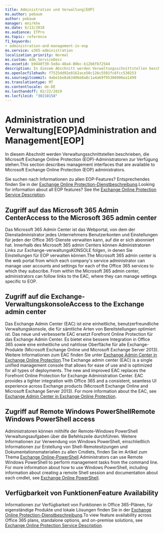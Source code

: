 ```yaml
---
title: Administration und Verwaltung[EOP]
ms.author: pebaum
author: pebaum
manager: mnirkhe
ms.date: 6/13/2018
ms.audience: ITPro
ms.topic: reference
f1_keywords:
- administration-and-management-in-eop
ms.service: o365-administration
localization_priority: Normal
ms.custom: Adm_ServiceDesc
ms.assetid: b9448f39-5e8a-48a4-80bc-b12b6fb72544
description: In diesem Abschnitt werden Verwaltungsschnittstellen beschrieben, die Microsoft Exchange Online Protection (EOP)-Administratoren zur Verfügung stehen.
ms.openlocfilehash: f7525dd92e0162ace50c126c5592fc6fcc530253
ms.sourcegitcommit: 4abe1be8a63406e8a8c1a4a69f95386906ea1499
ms.translationtype: MT
ms.contentlocale: de-DE
ms.lasthandoff: 02/22/2019
ms.locfileid: "30210158"
---
```

# <a name="administration-and-managementeop"></a><span data-ttu-id="1df53-103">Administration und Verwaltung[EOP]</span><span class="sxs-lookup"><span data-stu-id="1df53-103">Administration and Management[EOP]</span></span>

<span data-ttu-id="1df53-104">In diesem Abschnitt werden Verwaltungsschnittstellen beschrieben, die Microsoft Exchange Online Protection (EOP)-Administratoren zur Verfügung stehen.</span><span class="sxs-lookup"><span data-stu-id="1df53-104">This section describes management interfaces that are available to Microsoft Exchange Online Protection (EOP) administrators.</span></span>
  
<span data-ttu-id="1df53-p101">Sie suchen nach Informationen zu allen EOP-Features? Entsprechendes finden Sie in der [Exchange Online Protection-Dienstbeschreibung](exchange-online-protection-service-description.md).</span><span class="sxs-lookup"><span data-stu-id="1df53-p101">Looking for information about all EOP features? See the [Exchange Online Protection Service Description](exchange-online-protection-service-description.md).</span></span>
  
## <a name="access-to-the-microsoft-365-admin-center"></a><span data-ttu-id="1df53-107">Zugriff auf das Microsoft 365 Admin Center</span><span class="sxs-lookup"><span data-stu-id="1df53-107">Access to the Microsoft 365 admin center</span></span>
<span data-ttu-id="1df53-108"><a name="BKMK_accesstotheoffice365admincenter"> </a></span><span class="sxs-lookup"><span data-stu-id="1df53-108"></span></span>

<span data-ttu-id="1df53-p102">Das Microsoft 365 Admin Center ist das Webportal, von dem der Dienstadministrator jedes Unternehmens Benutzerkonten und Einstellungen für jeden der Office 365-Dienste verwalten kann, auf die er sich abonniert hat. Innerhalb des Microsoft 365 admin Centers können Administratoren Links zur Exchange-verwaltungsKONSOLE folgen, in denen Sie Einstellungen für EOP verwalten können.</span><span class="sxs-lookup"><span data-stu-id="1df53-p102">The Microsoft 365 admin center is the web portal from which each company's service administrator can manage user accounts and settings for each of the Office 365 services to which they subscribe. From within the Microsoft 365 admin center, administrators can follow links to the EAC, where they can manage settings specific to EOP.</span></span>
  
## <a name="access-to-the-exchange-admin-center"></a><span data-ttu-id="1df53-111">Zugriff auf die Exchange-Verwaltungskonsole</span><span class="sxs-lookup"><span data-stu-id="1df53-111">Access to the Exchange admin center</span></span>
<span data-ttu-id="1df53-112"><a name="BKMK_accesstotheexchangeadmincenter"> </a></span><span class="sxs-lookup"><span data-stu-id="1df53-112"></span></span>

<span data-ttu-id="1df53-p103">Das Exchange Admin Center (EAC) ist eine einheitliche, benutzerfreundliche Verwaltungskonsole, die für sämtliche Arten von Bereitstellungen optimiert ist. Das neue und verbesserte EAC ersetzt Forefront Online Protection für das Exchange Admin Center. Es bietet eine bessere Integration in Office 365 sowie eine einheitliche und nahtlose Oberfläche für alle Exchange-Produkte (Microsoft Exchange Online und Microsoft Exchange Server 2013). Weitere Informationen zum EAC finden Sie unter [Exchange Admin Center in Exchange Online Protection](https://go.microsoft.com/fwlink/p/?LinkId=282381).</span><span class="sxs-lookup"><span data-stu-id="1df53-p103">The Exchange admin center (EAC) is a single unified management console that allows for ease of use and is optimized for all types of deployments. The new and improved EAC replaces the Forefront Online Protection for Exchange Administration Center. EAC provides a tighter integration with Office 365 and a consistent, seamless UI experience across Exchange products (Microsoft Exchange Online and Microsoft Exchange Server 2013). For more information about the EAC, see [Exchange Admin Center in Exchange Online Protection](https://go.microsoft.com/fwlink/p/?LinkId=282381).</span></span>
  
## <a name="remote-windows-powershell-access"></a><span data-ttu-id="1df53-117">Zugriff auf Remote Windows PowerShell</span><span class="sxs-lookup"><span data-stu-id="1df53-117">Remote Windows PowerShell access</span></span>
<span data-ttu-id="1df53-118"><a name="BKMK_remotewindowspowershellaccess"> </a></span><span class="sxs-lookup"><span data-stu-id="1df53-118"></span></span>

 <span data-ttu-id="1df53-p104">Administratoren können mithilfe der Remote-Windows PowerShell Verwaltungsaufgaben über die Befehlszeile durchführen. Weitere Informationen zur Verwendung von Windows PowerShell, einschließlich Informationen zur Erstellung von Shell-Remotesitzungen und Dokumentationsmaterialien zu allen Cmdlets, finden Sie im Artikel zum Thema [Exchange Online-PowerShell](https://go.microsoft.com/fwlink/p/?LinkId=282266).</span><span class="sxs-lookup"><span data-stu-id="1df53-p104">Administrators can use Remote Windows PowerShell to perform management tasks from the command line. For more information about how to use Windows PowerShell, including information about creating a remote Shell session and documentation about each cmdlet, see [Exchange Online PowerShell](https://go.microsoft.com/fwlink/p/?LinkId=282266).</span></span>
  
## <a name="feature-availability"></a><span data-ttu-id="1df53-121">Verfügbarkeit von Funktionen</span><span class="sxs-lookup"><span data-stu-id="1df53-121">Feature Availability</span></span>
<span data-ttu-id="1df53-122"><a name="BKMK_remotewindowspowershellaccess"> </a></span><span class="sxs-lookup"><span data-stu-id="1df53-122"></span></span>

<span data-ttu-id="1df53-123">Informationen zur Verfügbarkeit von Funktionen in Office 365-Plänen, für eigenständige Produkte und lokale Lösungen finden Sie in der [Exchange Online Protection-Dienstbeschreibung](exchange-online-protection-service-description.md).</span><span class="sxs-lookup"><span data-stu-id="1df53-123">To view feature availability across Office 365 plans, standalone options, and on-premise solutions, see [Exchange Online Protection Service Description](exchange-online-protection-service-description.md).</span></span>
  

